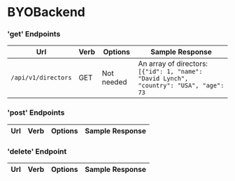 # BYOBackend

### 'get' Endpoints
| Url | Verb  | Options  | Sample Response  |
|---|---|---|---|
| `/api/v1/directors` | GET | Not needed | An array of directors: `[{"id": 1, "name": "David Lynch", "country": "USA", "age": 73` |

### 'post' Endpoints
| Url | Verb  | Options  | Sample Response  |
|---|---|---|---|

### 'delete' Endpoint
| Url | Verb  | Options  | Sample Response  |
|---|---|---|---|
